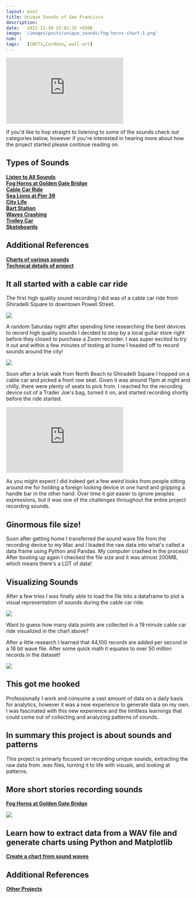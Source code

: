 ```yaml
---
layout: post
title: Unique Sounds of San Francisco
description: 
date:   2021-11-30 15:01:35 +0300
image: '/images/posts/unique_sounds/fog-horns-chart-1.png'
num: 1
tags:   [CNFTs,Cardano, wall-art]
---
```


<iframe src="https://player.vimeo.com/video/344009812" width="320" height="180" frameborder="0" allow="autoplay; fullscreen" allowfullscreen></iframe>

If you'd like to hop straight to listening to some of the sounds check out categories below, however if you're interested in hearing more about how the project started please continue reading on.

## Types of Sounds
[**Listen to All Sounds**](/all-sounds)  
[**Fog Horns at Golden Gate Bridge**](/fog-horns-at-golden-gate-bridge)  
[**Cable Car Ride**](/cable-cars)  
[**Sea Lions at Pier 39**](/sea-lions-at-pier-39)   
[**City Life**](/city-life)  
[**Bart Station**](/bart-station)  
[**Waves Crashing**](/waves-rain-water)  
[**Trolley Car**](/trolley-cars)  
[**Skateboards**](/skateboards)  

## Additional References
[**Charts of various sounds**](/charts-of-sounds)  
[**Technical details of project**](/sound-project-requirements-and-details)  

## It all started with a cable car ride
The first high quality sound recording I did was of a cable car ride from Ghiradelli Square to downtown Powell Street. 

![](/images/cable-car-ride-night.jpg)

A random Saturday night after spending time researching the best devices to record high quality sounds I decided to stop by a local guitar store right before they closed to purchase a Zoom recorder. I was super excited to try it out and within a few minutes of testing at home I headed off to record sounds around the city! 

![](/images/zoom-recorder.jpg)

Soon after a brisk walk from North Beach to Ghiradelli Square I hopped on a cable car and picked a front row seat. Given it was around 11pm at night and chilly, there were plenty of seats to pick from. I reached for the recording device out of a Trader Joe's bag, turned it on, and started recording shortly before the ride started. 

<iframe src="https://player.vimeo.com/video/344000597" width="320" height="180" frameborder="0" allow="autoplay; fullscreen" allowfullscreen></iframe>

As you might expect I did indeed get a few weird looks from people sitting around me for holding a foreign looking device in one hand and gripping a handle bar in the other hand. Over time it got easier to ignore peoples expressions, but it was one of the challenges throughout the entire project recording sounds.

## Ginormous file size!
Soon after getting home I transferred the sound wave file from the recording device to my Mac and I loaded the raw data into what's called a data frame using Python and Pandas. My computer crashed in the process! After booting up again I checked the file size and it was almost 200MB, which means there's a LOT of data! 

## Visualizing Sounds
After a few tries I was finally able to load the file into a dataframe to plot a visual representation of sounds during the cable car ride. 

![](/images/charts/cable-car-ride.png)

Want to guess how many data points are collected in a 19 minute cable car ride visualized in the chart above?

After a little research I learned that 44,100 records are added per second in a 16 bit wave file. After some quick math it equates to over 50 million records in the dataset!

![](https://media.giphy.com/media/gcjmXVppGVhKw/giphy.gif)

## This got me hooked
Professionally I work and consume a vast amount of data on a daily basis for analytics, however it was a new experience to generate data on my own. I was fascinated with this new experience and the limitless learnings that could come out of collecting and analyzing patterns of sounds.  

## In summary this project is about sounds and patterns
This project is primarly focused on recording unique sounds, extracting the raw data from .wav files, turning it to life with visuals, and looking at patterns.  

## More short stories recording sounds 
[**Fog Horns at Golden Gate Bridge**](/fog-horns-at-golden-gate-bridge)  

![](/images/charts/fog-horns-chart-1.png)

## Learn how to extract data from a WAV file and generate charts using Python and Matplotlib
[**Create a chart from sound waves**](/read-wav-files-and-chart-with-matplotlib)  

## Additional References
[**Other Projects**](/projects)  



